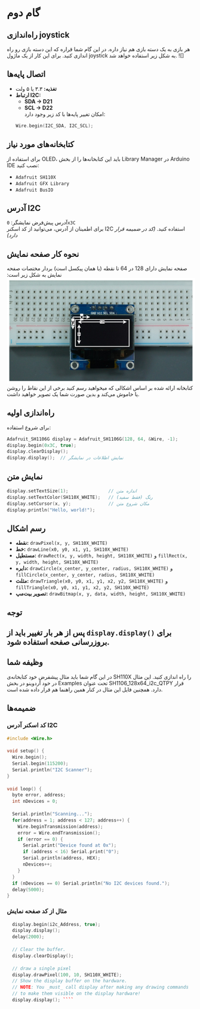 # گام دوم
## راه‌اندازی joystick
هر بازی به یک دسته بازی هم نیاز داره. در این گام شما قراره که این دسته بازی رو راه اندازی کنید. برای این کار از یک ماژول joystick به شکل زیر استفاده خواهد شد.
![]

##  اتصال پایه‌ها

- **تغذیه:** ۳.۳ یا ۵ ولت  
- **ارتباط I2C:**  
  - **SDA → D21**
  - **SCL → D22**  
  امکان تغییر پایه‌ها با کد زیر وجود دارد:
  ```cpp
  Wire.begin(I2C_SDA, I2C_SCL);
  ```

## کتابخانه‌های مورد نیاز

برای استفاده از OLED، باید این کتابخانه‌ها را از بخش Library Manager در Arduino IDE نصب کنید:
- `Adafruit SH110X`
- `Adafruit GFX Library`
- `Adafruit BusIO`

## آدرس I2C

آدرس پیش‌فرض نمایشگر: `0x3C`  
برای اطمینان از آدرس، می‌توانید از کد اسکنر I2C استفاده کنید. *(کد در ضمیمه قرار دارد)*

## نحوه کار صفحه نمایش
صفحه نمایش دارای 128 در 64 تا نقطه (یا همان پیکسل است) بردار مختصات صفحه نمایش به شکل زیر است:![pos](./Picture1.png)
کتابخانه ارائه شده بر اساس اشکالی که میخواهید رسم کنید برخی از این نقاط را روشن یا خاموش می‌کند و بدین صورت شما یک تصویر خواهید داشت.
##  راه‌اندازی اولیه

برای شروع استفاده:
```cpp
Adafruit_SH1106G display = Adafruit_SH1106G(128, 64, &Wire, -1);
display.begin(0x3C, true);
display.clearDisplay();
display.display();  // نمایش اطلاعات در نمایشگر
```

## نمایش متن

```cpp
display.setTextSize(1);               // اندازه متن
display.setTextColor(SH110X_WHITE);   // رنگ (فقط سفید)
display.setCursor(x, y);              // مکان شروع متن
display.println("Hello, world!");
```

## رسم اشکال

- **نقطه:**  `drawPixel(x, y, SH110X_WHITE)`
- **خط:** `drawLine(x0, y0, x1, y1, SH110X_WHITE)`
- **مستطیل:** `drawRect(x, y, width, height, SH110X_WHITE)` و `fillRect(x, y, width, height, SH110X_WHITE)`
- **دایره:** `drawCircle(x_center, y_center, radius, SH110X_WHITE)` و `fillCircle(x_center, y_center, radius, SH110X_WHITE)`
- **مثلث:** `drawTriangle(x0, y0, x1, y1, x2, y2, SH110X_WHITE)` و `fillTriangle(x0, y0, x1, y1, x2, y2, SH110X_WHITE)`
- **تصویر بیت‌مپ:** `drawBitmap(x, y, data, width, height, SH110X_WHITE)`

## __توجه__
 پس از هر بار تغییر باید از `display.display()` برای بروزرسانی صفحه استفاده شود.
---

## وظیفه شما
در این گام شما باید مثال پیشفرض خود کتابخانه‌ی SH110X را راه اندازی کنید. این مثال در خود آردوینو در بخش Examples تحت عنوان SH1106_128x64_i2c_QTPY قرار دارد. همچنین فایل این مثال در کنار همین راهنما هم قرار داده شده است.


##  ضمیمه‌ها

###  کد اسکنر آدرس I2C
```cpp
#include <Wire.h>

void setup() {
  Wire.begin();
  Serial.begin(115200);
  Serial.println("I2C Scanner");
}

void loop() {
  byte error, address;
  int nDevices = 0;

  Serial.println("Scanning...");
  for(address = 1; address < 127; address++) {
    Wire.beginTransmission(address);
    error = Wire.endTransmission();
    if (error == 0) {
      Serial.print("Device found at 0x");
      if (address < 16) Serial.print("0");
      Serial.println(address, HEX);
      nDevices++;
    }
  }
  if (nDevices == 0) Serial.println("No I2C devices found.");
  delay(5000);
}
```
###  مثال از کد صفحه نمایش
```` cpp   
  display.begin(i2c_Address, true); 
  display.display();
  delay(2000);

  // Clear the buffer.
  display.clearDisplay();

  // draw a single pixel
  display.drawPixel(100, 10, SH110X_WHITE);
  // Show the display buffer on the hardware.
  // NOTE: You _must_ call display after making any drawing commands
  // to make them visible on the display hardware!
  display.display(); ````